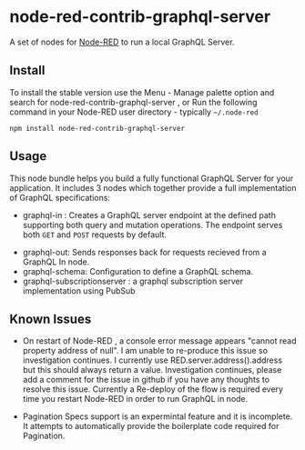 # node-red-contrib-graphql-server

A set of nodes for <a href="http://nodered.org" target="_new">Node-RED</a> to run a local GraphQL Server.

## Install

To install the stable version use the Menu - Manage palette option and search for node-red-contrib-graphql-server ,
or Run the following command in your Node-RED user directory - typically `~/.node-red`

    npm install node-red-contrib-graphql-server

## Usage

This node bundle helps you build a fully functional GraphQL Server for your application. It includes 3 nodes which together provide a full implementation
of GraphQL specifications:

- graphql-in : Creates a GraphQL server endpoint at the defined path supporting both query and mutation operations. The endpoint serves both <code>GET</code> and <code>POST</code> requests by default.</p>
- graphql-out: Sends responses back for requests recieved from a GraphQL In node.
- graphql-schema: Configuration to define a GraphQL schema.
- graphql-subscriptionserver : a graphql subscription server implementation using PubSub

## Known Issues

- On restart of Node-RED , a console error message appears "cannot read property address of null". I am unable to re-produce this issue so investigation continues. I currently use RED.server.address().address but this should always return a value. Investigation continues, please add a comment for the issue in github if you have any thoughts to resolve this issue. Currently a Re-deploy of the flow is required every time you restart Node-RED in order to run GraphQL in node.

- Pagination Specs support is an expermintal feature and it is incomplete. It attempts to automatically provide the boilerplate code required for Pagination.